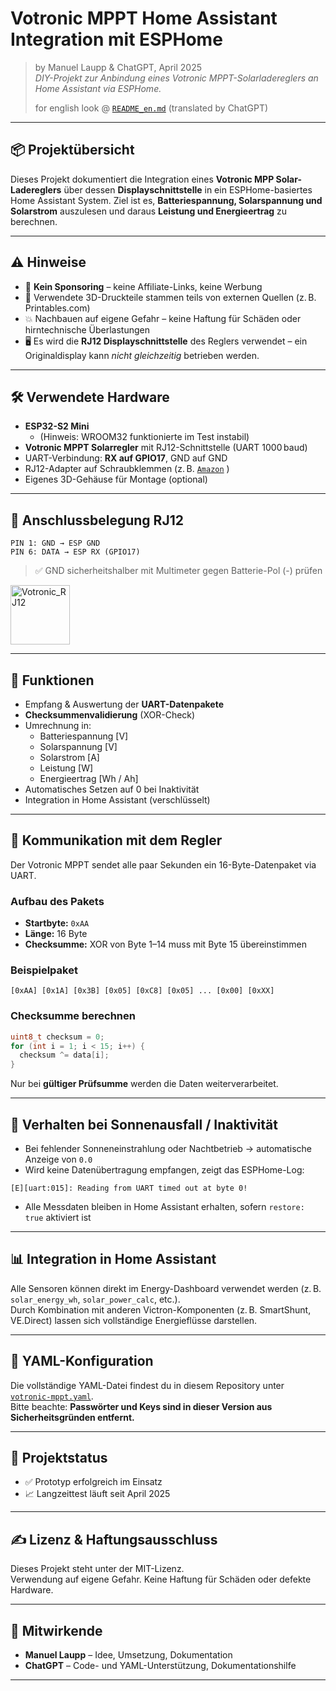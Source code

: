 
# Votronic MPPT Home Assistant Integration mit ESPHome

> by Manuel Laupp & ChatGPT, April 2025  
> *DIY-Projekt zur Anbindung eines Votronic MPPT-Solarladereglers an Home Assistant via ESPHome.*
>
> for english look @ [`README_en.md`](https://github.com/Doka85/VotronicMPPT2HomeAssistant/blob/main/README_en.md) (translated by ChatGPT)

---

## 📦 Projektübersicht

Dieses Projekt dokumentiert die Integration eines **Votronic MPP Solar-Ladereglers** über dessen **Displayschnittstelle** in ein ESPHome-basiertes Home Assistant System. Ziel ist es, **Batteriespannung, Solarspannung und Solarstrom** auszulesen und daraus **Leistung und Energieertrag** zu berechnen.

---

## ⚠️ Hinweise

- 🧠 **Kein Sponsoring** – keine Affiliate-Links, keine Werbung
- 📎 Verwendete 3D-Druckteile stammen teils von externen Quellen (z. B. Printables.com)
- 💥 Nachbauen auf eigene Gefahr – keine Haftung für Schäden oder hirntechnische Überlastungen
- 🖥️ Es wird die **RJ12 Displayschnittstelle** des Reglers verwendet – ein Originaldisplay kann *nicht gleichzeitig* betrieben werden.

---

## 🛠️ Verwendete Hardware

- **ESP32-S2 Mini**
  - (Hinweis: WROOM32 funktionierte im Test instabil)
- **Votronic MPPT Solarregler** mit RJ12-Schnittstelle (UART 1000 baud)
- UART-Verbindung: **RX auf GPIO17**, GND auf GND
- RJ12-Adapter auf Schraubklemmen (z. B. [`Amazon`](https://amzn.eu/d/eFWpZwS) )
- Eigenes 3D-Gehäuse für Montage (optional)

---

## 🔌 Anschlussbelegung RJ12

```
PIN 1: GND → ESP GND  
PIN 6: DATA → ESP RX (GPIO17)
```

> ✅ GND sicherheitshalber mit Multimeter gegen Batterie-Pol (-) prüfen

<img width="95" alt="Votronic_RJ12" src="https://github.com/user-attachments/assets/7975447d-dcf5-4fe4-bb4c-20b1bbd0a9e3" />


---

## 📡 Funktionen

- Empfang & Auswertung der **UART-Datenpakete**
- **Checksummenvalidierung** (XOR-Check)
- Umrechnung in:
  - Batteriespannung [V]
  - Solarspannung [V]
  - Solarstrom [A]
  - Leistung [W]
  - Energieertrag [Wh / Ah]
- Automatisches Setzen auf 0 bei Inaktivität
- Integration in Home Assistant (verschlüsselt)

---

## 🔁 Kommunikation mit dem Regler

Der Votronic MPPT sendet alle paar Sekunden ein 16-Byte-Datenpaket via UART.

### Aufbau des Pakets

- **Startbyte:** `0xAA`
- **Länge:** 16 Byte
- **Checksumme:** XOR von Byte 1–14 muss mit Byte 15 übereinstimmen

### Beispielpaket

```
[0xAA] [0x1A] [0x3B] [0x05] [0xC8] [0x05] ... [0x00] [0xXX]
```

### Checksumme berechnen

```cpp
uint8_t checksum = 0;
for (int i = 1; i < 15; i++) {
  checksum ^= data[i];
}
```

Nur bei **gültiger Prüfsumme** werden die Daten weiterverarbeitet.

---

## 🧠 Verhalten bei Sonnenausfall / Inaktivität

- Bei fehlender Sonneneinstrahlung oder Nachtbetrieb → automatische Anzeige von `0.0`
- Wird keine Datenübertragung empfangen, zeigt das ESPHome-Log:

```
[E][uart:015]: Reading from UART timed out at byte 0!
```

- Alle Messdaten bleiben in Home Assistant erhalten, sofern `restore: true` aktiviert ist

---

## 📊 Integration in Home Assistant

Alle Sensoren können direkt im Energy-Dashboard verwendet werden (z. B. `solar_energy_wh`, `solar_power_calc`, etc.).  
Durch Kombination mit anderen Victron-Komponenten (z. B. SmartShunt, VE.Direct) lassen sich vollständige Energieflüsse darstellen.

---

## 📄 YAML-Konfiguration

Die vollständige YAML-Datei findest du in diesem Repository unter [`votronic-mppt.yaml`](https://github.com/Doka85/VotronicMPPT2HomeAssistant/blob/main/votronic_mppt.yaml).  
Bitte beachte: **Passwörter und Keys sind in dieser Version aus Sicherheitsgründen entfernt.**


---

## 🧪 Projektstatus

- ✅ Prototyp erfolgreich im Einsatz
- 📈 Langzeittest läuft seit April 2025

---

## ✍️ Lizenz & Haftungsausschluss

Dieses Projekt steht unter der MIT-Lizenz.  
Verwendung auf eigene Gefahr. Keine Haftung für Schäden oder defekte Hardware.

---

## 🤝 Mitwirkende

- **Manuel Laupp** – Idee, Umsetzung, Dokumentation  
- **ChatGPT** – Code- und YAML-Unterstützung, Dokumentationshilfe

---
